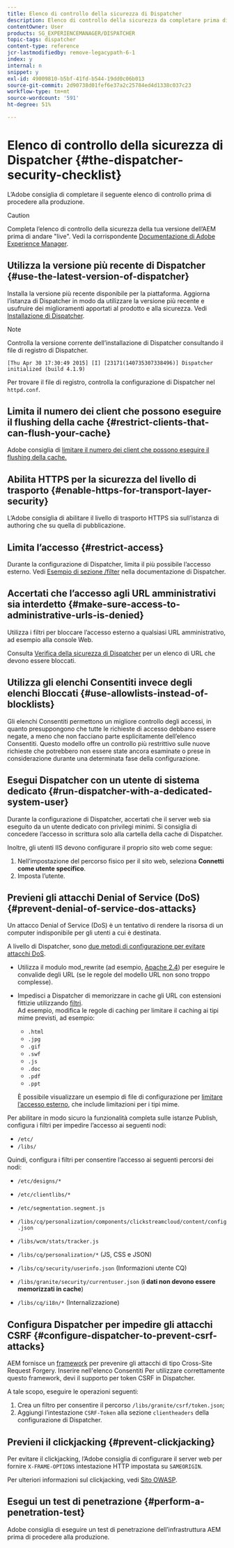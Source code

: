 ```yaml
---
title: Elenco di controllo della sicurezza di Dispatcher
description: Elenco di controllo della sicurezza da completare prima di procedere alla produzione.
contentOwner: User
products: SG_EXPERIENCEMANAGER/DISPATCHER
topic-tags: dispatcher
content-type: reference
jcr-lastmodifiedby: remove-legacypath-6-1
index: y
internal: n
snippet: y
exl-id: 49009810-b5bf-41fd-b544-19dd0c06b013
source-git-commit: 2d90738d01fef6e37a2c25784ed4d1338c037c23
workflow-type: tm+mt
source-wordcount: '591'
ht-degree: 51%

---
```


# Elenco di controllo della sicurezza di Dispatcher {#the-dispatcher-security-checklist}

<!-- 

Comment Type: remark
Last Modified By: unknown unknown (ims-author-00AF43764F54BE740A490D44@AdobeID)
Last Modified Date: 2015-06-05T05:14:35.365-0400

<p>Food for thought listed on <a href="https://jira.corp.adobe.com/browse/DOC-5649">DOC-5649</a>. To be considered while proof-reading.</p> 
<p> </p>

 -->

L’Adobe consiglia di completare il seguente elenco di controllo prima di procedere alla produzione.

>[!CAUTION]
>
>Completa l’elenco di controllo della sicurezza della tua versione dell’AEM prima di andare &quot;live&quot;. Vedi la corrispondente [Documentazione di Adobe Experience Manager](https://experienceleague.adobe.com/en/docs/experience-manager-65/content/security/security-checklist).

## Utilizza la versione più recente di Dispatcher {#use-the-latest-version-of-dispatcher}

Installa la versione più recente disponibile per la piattaforma. Aggiorna l’istanza di Dispatcher in modo da utilizzare la versione più recente e usufruire dei miglioramenti apportati al prodotto e alla sicurezza. Vedi [Installazione di Dispatcher](dispatcher-install.md).

>[!NOTE]
>
>Controlla la versione corrente dell’installazione di Dispatcher consultando il file di registro di Dispatcher.
>
>`[Thu Apr 30 17:30:49 2015] [I] [23171(140735307338496)] Dispatcher initialized (build 4.1.9)`
>
>Per trovare il file di registro, controlla la configurazione di Dispatcher nel `httpd.conf`.

## Limita il numero dei client che possono eseguire il flushing della cache {#restrict-clients-that-can-flush-your-cache}

Adobe consiglia di [limitare il numero dei client che possono eseguire il flushing della cache.](dispatcher-configuration.md#limiting-the-clients-that-can-flush-the-cache)

## Abilita HTTPS per la sicurezza del livello di trasporto {#enable-https-for-transport-layer-security}

L’Adobe consiglia di abilitare il livello di trasporto HTTPS sia sull’istanza di authoring che su quella di pubblicazione.

<!-- 

Comment Type: remark
Last Modified By: unknown unknown (ims-author-00AF43764F54BE740A490D44@AdobeID)
Last Modified Date: 2015-06-26T04:41:28.841-0400

<p>Recommended to have SSL termination, front end SSL.</p> 
<p>Question is do we want to have SSL communication between dispatcher and AEM instances (publish and/or author).</p> 
<p>We might want to have two items:</p> 
<ul> 
 <li>MUST HTTPS clients -&gt; dispatcher / load balancer</li> 
 <li>NICE load balancer -&gt; dispatcher<br /> </li> 
 <li>NICE dispatcher -&gt; instances if sensitive information such as credit cards / or infrastructure requirements such as DMZ</li> 
</ul>

 -->

## Limita l’accesso {#restrict-access}

Durante la configurazione di Dispatcher, limita il più possibile l’accesso esterno. Vedi [Esempio di sezione /filter](dispatcher-configuration.md#main-pars_184_1_title) nella documentazione di Dispatcher.

## Accertati che l’accesso agli URL amministrativi sia interdetto {#make-sure-access-to-administrative-urls-is-denied}

Utilizza i filtri per bloccare l’accesso esterno a qualsiasi URL amministrativo, ad esempio alla console Web.

Consulta [Verifica della sicurezza di Dispatcher](dispatcher-configuration.md#testing-dispatcher-security) per un elenco di URL che devono essere bloccati.

## Utilizza gli elenchi Consentiti invece degli elenchi Bloccati {#use-allowlists-instead-of-blocklists}

Gli elenchi Consentiti permettono un migliore controllo degli accessi, in quanto presuppongono che tutte le richieste di accesso debbano essere negate, a meno che non facciano parte esplicitamente dell’elenco Consentiti. Questo modello offre un controllo più restrittivo sulle nuove richieste che potrebbero non essere state ancora esaminate o prese in considerazione durante una determinata fase della configurazione.

## Esegui Dispatcher con un utente di sistema dedicato {#run-dispatcher-with-a-dedicated-system-user}

Durante la configurazione di Dispatcher, accertati che il server web sia eseguito da un utente dedicato con privilegi minimi. Si consiglia di concedere l’accesso in scrittura solo alla cartella della cache di Dispatcher.

Inoltre, gli utenti IIS devono configurare il proprio sito web come segue:

1. Nell’impostazione del percorso fisico per il sito web, seleziona **Connetti come utente specifico**.
1. Imposta l’utente.

## Previeni gli attacchi Denial of Service (DoS) {#prevent-denial-of-service-dos-attacks}

Un attacco Denial of Service (DoS) è un tentativo di rendere la risorsa di un computer indisponibile per gli utenti a cui è destinata.

A livello di Dispatcher, sono [due metodi di configurazione per evitare attacchi DoS](https://experienceleaguecommunities.adobe.com/t5/adobe-experience-manager/configure-aem-dispatcher-to-prevent-dos-attacks-aem-community/m-p/447780).

* Utilizza il modulo mod_rewrite (ad esempio, [Apache 2.4](https://httpd.apache.org/docs/2.4/mod/mod_rewrite.html)) per eseguire le convalide degli URL (se le regole del modello URL non sono troppo complesse).

* Impedisci a Dispatcher di memorizzare in cache gli URL con estensioni fittizie utilizzando [filtri](dispatcher-configuration.md#configuring-access-to-conten-tfilter).\
  Ad esempio, modifica le regole di caching per limitare il caching ai tipi mime previsti, ad esempio:

   * `.html`
   * `.jpg`
   * `.gif`
   * `.swf`
   * `.js`
   * `.doc`
   * `.pdf`
   * `.ppt`

  È possibile visualizzare un esempio di file di configurazione per [limitare l’accesso esterno](#restrict-access), che include limitazioni per i tipi mime.

Per abilitare in modo sicuro la funzionalità completa sulle istanze Publish, configura i filtri per impedire l’accesso ai seguenti nodi:

* `/etc/`
* `/libs/`

Quindi, configura i filtri per consentire l’accesso ai seguenti percorsi dei nodi:

* `/etc/designs/*`
* `/etc/clientlibs/*`
* `/etc/segmentation.segment.js`
* `/libs/cq/personalization/components/clickstreamcloud/content/config.json`
* `/libs/wcm/stats/tracker.js`
* `/libs/cq/personalization/*` (JS, CSS e JSON)
* `/libs/cq/security/userinfo.json` (Informazioni utente CQ)
* `/libs/granite/security/currentuser.json` (**i dati non devono essere memorizzati in cache**)

* `/libs/cq/i18n/*` (Internalizzazione)

<!-- 

Comment Type: remark
Last Modified By: unknown unknown (ims-author-00AF43764F54BE740A490D44@AdobeID)
Last Modified Date: 2015-06-26T04:38:17.016-0400

<p>We need to highlight whether a path applies to all versions or specific ones.<br /> </p>

 -->

## Configura Dispatcher per impedire gli attacchi CSRF {#configure-dispatcher-to-prevent-csrf-attacks}

AEM fornisce un [framework](https://experienceleague.adobe.com/en/docs/experience-manager-release-information/aem-release-updates/previous-updates/aem-previous-versions#verification-steps) per prevenire gli attacchi di tipo Cross-Site Request Forgery. Inserire nell&#39;elenco Consentiti Per utilizzare correttamente questo framework, devi il supporto per token CSRF in Dispatcher.
<!-- OLD URL ABOVE USED TO BE https://helpx.adobe.com/experience-manager/6-3/sites/administering/using/security-checklist.html#verification-steps -->
A tale scopo, eseguire le operazioni seguenti:

1. Crea un filtro per consentire il percorso `/libs/granite/csrf/token.json`;
1. Aggiungi l’intestazione `CSRF-Token` alla sezione `clientheaders` della configurazione di Dispatcher.

## Previeni il clickjacking {#prevent-clickjacking}

Per evitare il clickjacking, l’Adobe consiglia di configurare il server web per fornire `X-FRAME-OPTIONS` intestazione HTTP impostata su `SAMEORIGIN`.

Per ulteriori informazioni sul clickjacking, vedi [Sito OWASP](https://owasp.org/www-community/attacks/Clickjacking).

## Esegui un test di penetrazione {#perform-a-penetration-test}

Adobe consiglia di eseguire un test di penetrazione dell’infrastruttura AEM prima di procedere alla produzione.
